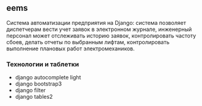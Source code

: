 ## eems
Cистема автоматизации предприятия на Django: система позволяет диспетчерам вести учет заявок в электронном журнале, инженерный персонал может отслеживать историю заявок, контролировать частоту сбоев, делать отчеты по выбранным лифтам, контролировать выполнение плановых работ электромехаников.
### Технологии и таблетки
- django autocomplete light
- django bootstrap3
- django filter
- django tables2
